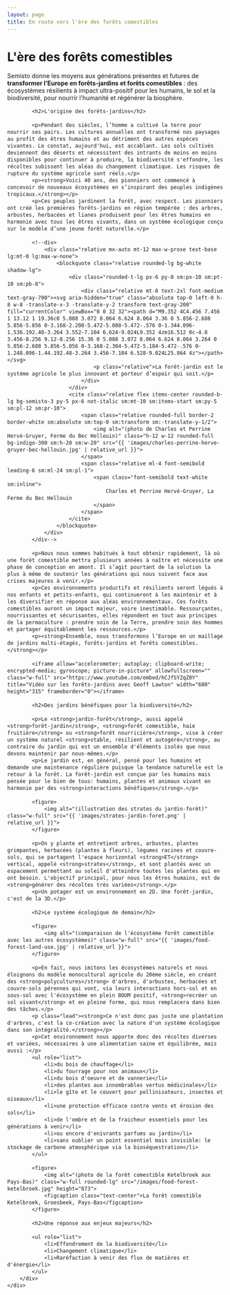 ```yaml
---
layout: page
title: En route vers l'ère des forêts comestibles
---
```


<div class="relative overflow-hidden bg-white py-8">
    <div class="relative px-4 sm:px-6 lg:px-8">
        <div class="prose prose-lg prose-indigo mx-auto mt-6 text-gray-500">
            <div class="">
                <h1>L'ère des forêts comestibles</h1>
                <p class="mt-5 text-xl text-gray-500">Semisto donne les moyens aux générations présentes et futures de <strong>transformer l’Europe en forêts-jardins et forêts comestibles</strong> : des écosystèmes résilients à impact ultra-positif pour les humains, le sol et la biodiversité, pour nourrir l’humanité et régénérer la biosphère.</p>
            </div>

            <h2>L'origine des forêts-jardins</h2>

            <p>Pendant des siècles, l’homme a cultivé la terre pour nourrir ses pairs. Les cultures annuelles ont transformé nos paysages au profit des êtres humains et au détriment des autres espèces vivantes. Le constat, aujourd'hui, est accablant. Les sols cultivés deviennent des déserts et nécessitent des intrants de moins en moins disponibles pour continuer à produire, la biodiversité s'effondre, les récoltes subissent les aléas du changement climatique. Les risques de rupture du système agricole sont réels.</p>
            <p><strong>Voici 40 ans, des pionniers ont commencé à concevoir de nouveaux écosystèmes en s’inspirant des peuples indigènes tropicaux.</strong></p>
            <p>Ces peuples jardinent la forêt, avec respect. Les pionniers ont créé les premières forêts-jardins en région tempérée : des arbres, arbustes, herbacées et lianes produisent pour les êtres humains en harmonie avec tous les êtres vivants, dans un système écologique conçu sur le modèle d’une jeune forêt naturelle.</p>

            <!--div>
                <div class="relative mx-auto mt-12 max-w-prose text-base lg:mt-0 lg:max-w-none">
                    <blockquote class="relative rounded-lg bg-white shadow-lg">
                        <div class="rounded-t-lg px-6 py-8 sm:px-10 sm:pt-10 sm:pb-8">
                            <div class="relative mt-8 text-2xl font-medium text-gray-700"><svg aria-hidden="true" class="absolute top-0 left-0 h-8 w-8 -translate-x-3 -translate-y-2 transform text-gray-200" fill="currentColor" viewBox="0 0 32 32"><path d="M9.352 4C4.456 7.456 1 13.12 1 19.36c0 5.088 3.072 8.064 6.624 8.064 3.36 0 5.856-2.688 5.856-5.856 0-3.168-2.208-5.472-5.088-5.472-.576 0-1.344.096-1.536.192.48-3.264 3.552-7.104 6.624-9.024L9.352 4zm16.512 0c-4.8 3.456-8.256 9.12-8.256 15.36 0 5.088 3.072 8.064 6.624 8.064 3.264 0 5.856-2.688 5.856-5.856 0-3.168-2.304-5.472-5.184-5.472-.576 0-1.248.096-1.44.192.48-3.264 3.456-7.104 6.528-9.024L25.864 4z"></path></svg>
                                <p class="relative">La forêt-jardin est le système agricole le plus innovant et porteur d’espoir qui soit.</p>
                            </div>
                        </div>
                        <cite class="relative flex items-center rounded-b-lg bg-semisto-3 py-5 px-6 not-italic sm:mt-10 sm:items-start sm:py-5 sm:pl-12 sm:pr-10">
                            <span class="relative rounded-full border-2 border-white sm:absolute sm:top-0 sm:transform sm:-translate-y-1/2">
                                <img alt="(photo de Charles et Perrine Hervé-Gruyer, Ferme du Bec Hellouin)" class="h-12 w-12 rounded-full bg-indigo-300 sm:h-20 sm:w-20" src="{{ 'images/charles-perrine-herve-gruyer-bec-hellouin.jpg' | relative_url }}">
                            </span>
                            <span class="relative ml-4 font-semibold leading-6 sm:ml-24 sm:pl-1">
                                <span class="font-semibold text-white sm:inline">
                                    Charles et Perrine Hervé-Gruyer, La Ferme du Bec Hellouin
                                </span>
                            </span>
                        </cite>
                    </blockquote>
                </div>
            </div-->

            <p>Nous nous sommes habitués à tout obtenir rapidement, là où une forêt comestible mettra plusieurs années à naître et nécessite une phase de conception en amont. Il s’agit pourtant de la solution la plus à même de soutenir les générations qui nous suivent face aux crises majeures à venir.</p>
            <p>Ces environnements productifs et résilients seront légués à nos enfants et petits-enfants, qui continueront à les maintenir et à les diversifier en réponse aux aléas environnementaux. Ces forêts comestibles auront un impact majeur, voire inestimable. Ressourçantes, nourrissantes et sécurisantes, elles répondent en tout aux principes de la permaculture : prendre soin de la Terre, prendre soin des hommes et partager équitablement les ressources.</p>
            <p><strong>Ensemble, nous transformons l’Europe en un maillage de jardins multi-étagés, forêts-jardins et forêts comestibles.</strong></p>

            <iframe allow="accelerometer; autoplay; clipboard-write; encrypted-media; gyroscope; picture-in-picture" allowfullscreen="" class="w-full" src="https://www.youtube.com/embed/hCJfSYZqZ0Y" title="Vidéo sur les forêts-jardins avec Geoff Lawton" width="600" height="315" frameborder="0"></iframe>

            <h2>Des jardins bénéfiques pour la biodiversité</h2>

            <p>Le <strong>jardin-forêt</strong>, aussi appelé <strong>forêt-jardin</strong>, <strong>forêt comestible, haie fruitière</strong> ou <strong>forêt nourricière</strong>, vise à créer un système naturel <strong>stable, résilient et autogéré</strong>, au contraire du jardin qui est un ensemble d'éléments isolés que nous devons maintenir par nous-mêmes.</p>
            <p>Le jardin est, en général, pensé pour les humains et demande une maintenance régulière puisque la tendance naturelle est le retour à la forêt. La forêt-jardin est conçue par les humains mais pensée pour le bien de tous: humains, plantes et animaux vivant en harmonie par des <strong>interactions bénéfiques</strong>.</p>

            <figure>
                <img alt="(illustration des strates du jardin-forêt)" class="w-full" src="{{ 'images/strates-jardin-foret.png' | relative_url }}">
            </figure>

            <p>On y plante et entretient arbres, arbustes, plantes grimpantes, herbacées (plantes à fleurs), légumes racines et couvre-sols, qui se partagent l'espace horizontal <strong>ET</strong> vertical, appelé <strong>strates</strong>, et sont plantés avec un espacement permettant au soleil d'atteindre toutes les plantes qui en ont besoin. L'objectif principal, pour nous les êtres humains, est de <strong>générer des récoltes très variées</strong>.</p>
            <p>Un potager est un environnement en 2D. Une forêt-jardin, c'est de la 3D.</p>

            <h2>Le système écologique de demain</h2>

            <figure>
                <img alt="(comparaison de l'écosystème forêt comestible avec les autres écosystèmes)" class="w-full" src="{{ 'images/food-forest-land-use.jpg' | relative_url }}">
            </figure>

            <p>En fait, nous imitons les écosystèmes naturels et nous éloignons du modèle monocultural agricole du 20ème siècle, en créant des <strong>polycultures</strong> d'arbres, d'arbustes, herbacées et couvre-sols pérennes qui vont, via leurs interactions hors-sol et en sous-sol avec l'écosystème en plein BOUM positif, <strong>recréer un sol vivant</strong> et en pleine forme, qui nous remplacera dans bien des tâches.</p>
            <p class="lead"><strong>Ce n'est donc pas juste une plantation d'arbres, c'est la co-création avec la nature d'un système écologique dans son intégralité.</strong></p>
            <p>Cet environnement nous apporte donc des récoltes diverses et variées, nécessaires à une alimentation saine et équilibrée, mais aussi :</p>
            <ul role="list">
                <li>du bois de chauffage</li>
                <li>du fourrage pour nos animaux</li>
                <li>du bois d'oeuvre et de vannerie</li>
                <li>des plantes aux innombrables vertus médicinales</li>
                <li>le gîte et le couvert pour pollinisateurs, insectes et oiseaux</li>
                <li>une protection efficace contre vents et érosion des sols</li>
                <li>de l'ombre et de la fraicheur essentiels pour les générations à venir</li>
                <li>ou encore d'enivrants parfums au jardin</li>
                <li>sans oublier un point essentiel mais invisible: le stockage de carbone atmosphérique via la bioséquestration</li>
            </ul>

            <figure>
                <img alt="(photo de la forêt comestible Ketelbroek aux Pays-Bas)" class="w-full rounded-lg" src="/images/food-forest-ketelbroek.jpg" height="873">
                <figcaption class="text-center">La forêt comestible Ketelbroek, Groesbeek, Pays-Bas</figcaption>
            </figure>

            <h2>Une réponse aux enjeux majeurs</h2>

            <ul role="list">
                <li>Effondrement de la biodiversité</li>
                <li>Changement climatique</li>
                <li>Raréfaction à venir des flux de matières et d'énergie</li>
            </ul>
        </div>
    </div>
</div>
